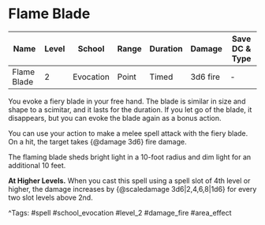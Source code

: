 # Flame Blade

| Name | Level | School | Range | Duration | Damage | Save DC & Type |
|------|-------|--------|-------|----------|--------|----------------|
| Flame Blade | 2 | Evocation | Point | Timed | 3d6 fire | - |

You evoke a fiery blade in your free hand. The blade is similar in size and shape to a scimitar, and it lasts for the duration. If you let go of the blade, it disappears, but you can evoke the blade again as a bonus action.

You can use your action to make a melee spell attack with the fiery blade. On a hit, the target takes {@damage 3d6} fire damage.

The flaming blade sheds bright light in a 10-foot radius and dim light for an additional 10 feet.

**At Higher Levels.** When you cast this spell using a spell slot of 4th level or higher, the damage increases by {@scaledamage 3d6|2,4,6,8|1d6} for every two slot levels above 2nd.

^Tags: #spell #school_evocation #level_2 #damage_fire #area_effect